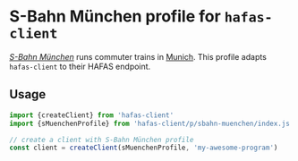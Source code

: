# S-Bahn München profile for `hafas-client`

[*S-Bahn München*](https://en.wikipedia.org/wiki/Munich_S-Bahn) runs commuter trains in [Munich](https://en.wikipedia.org/wiki/Munich). This profile adapts `hafas-client` to their HAFAS endpoint.

## Usage

```js
import {createClient} from 'hafas-client'
import {sMuenchenProfile} from 'hafas-client/p/sbahn-muenchen/index.js'

// create a client with S-Bahn München profile
const client = createClient(sMuenchenProfile, 'my-awesome-program')
```
